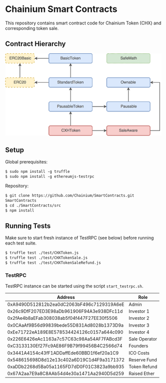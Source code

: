 # Chainium Smart Contracts

This repository contains smart contract code for Chainium Token (CHX) and corresponding token sale.

## Contract Hierarchy

![Smart Contract Hierarchy](docs/SmartContractHierarchy.png)

## Setup

Global prerequisites:

```
$ sudo npm install -g truffle
$ sudo npm install -g ethereumjs-testrpc
```

Repository:

```
$ git clone https://github.com/Chainium/SmartContracts.git SmartContracts
$ cd ./SmartContracts/src
$ npm install
```

## Running Tests

Make sure to start fresh instance of TestRPC (see below) before running each test suite.

```
$ truffle test ./test/CHXToken.js
$ truffle test ./test/CHXTokenSale.js
$ truffle test ./test/CHXTokenSaleRefund.js
```

### TestRPC

TestRPC instance can be started using the script `start_testrpc.sh`.

Address | Role
---|---
0xA9490D512812b2ea0dC2063bF496c7129319A6eE | Admin
0x26c9DfF207ED3E98aDb961906F94A3e938DFc11d | Investor 1
0x2fAe4b8aEFab308038ab5f04f447F27EE30f5506 | Investor 2
0x0CAaAf9B56d99839bede55D831Ad8028b1373D9a | Investor 3
0xEe71722eA189E8E578534424126c0157a644c090 | Investor 4
0x226E6426eAc1163a7c57C63c98Aa54AF7FABcd3F | Sale Operator
0xC3133130Ef27Fc9AE86F9B79f99456B4C2566d74 | Founders
0x3441A4154c43fF1ADDaffEde60BBD1f6ef20a1C9 | ICO Costs
0x548615698D8d12e13c402a6D19C1d4F9a3171372 | Reserve Fund
0xaDDb2268d5Ba05a1165FD7dD0F01C3823a9bb935 | Token Refund
0x67A2aa7E9a8C8AAb54d4e30a1471Aa2940D5d259 | Raised Ether
